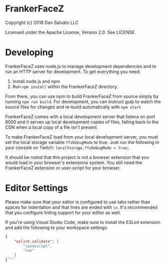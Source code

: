 FrankerFaceZ
============

Copyright (c) 2018 Dan Salvato LLC

Licensed under the Apache License, Version 2.0. See LICENSE.


Developing
==========

FrankerFaceZ uses node.js to manage development dependencies and to run an HTTP
server for development. To get everything you need:

1. Install node.js and npm
2. Run `npm install` within the FrankerFaceZ directory.


From there, you can use npm to build FrankerFaceZ from source simply by
running `npm run build`. For development, you can instruct gulp to watch
the source files for changes and re-build automatically with `npm start`

FrankerFaceZ comes with a local development server that listens on port 8000
and it serves up local development copies of files, falling back to the CDN
when a local copy of a file isn't present.

To make FrankerFaceZ load from your local development server, you must set
the local storage variable `ffzDebugMode` to true. Just run the following
in your console on Twitch: `localStorage.ffzDebugMode = true;`

It should be noted that this project is not a browser extension that you
would load in your browser's extensions system. You still need the FrankerFaceZ
extension or user-script for your browser.


Editor Settings
===============

Please make sure that your editor is configured to use tabs rather than spaces
for indentation and that lines are ended with `\n`. It's recommended that you
configure linting support for your editor as well.

If you're using Visual Studio Code, make sure to install the ESLint extension
and add the following to your workspace settings:

```json
{
	"eslint.validate": [
		"javascript",
		"vue"
	]
}```